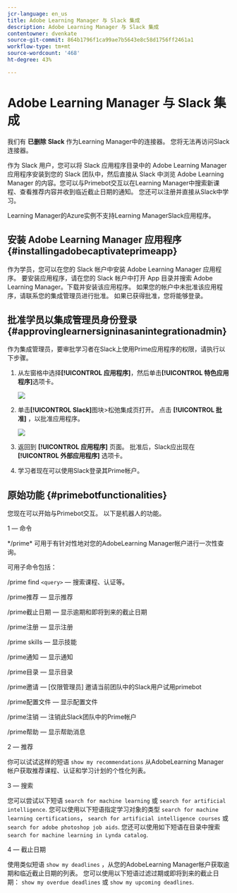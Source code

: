 ```yaml
---
jcr-language: en_us
title: Adobe Learning Manager 与 Slack 集成
description: Adobe Learning Manager 与 Slack 集成
contentowner: dvenkate
source-git-commit: 864b1796f1ca99ae7b5643e8c58d1756ff2461a1
workflow-type: tm+mt
source-wordcount: '468'
ht-degree: 43%

---
```




# Adobe Learning Manager 与 Slack 集成

我们有 **已删除** **Slack** 作为Learning Manager中的连接器。 您将无法再访问Slack连接器。

作为 Slack 用户，您可以将 Slack 应用程序目录中的 Adobe Learning Manager 应用程序安装到您的 Slack 团队中，然后直接从 Slack 中浏览 Adobe Learning Manager 的内容。您可以与Primebot交互以在Learning Manager中搜索新课程、查看推荐内容并收到临近截止日期的通知。 您还可以注册并直接从Slack中学习。

Learning Manager的Azure实例不支持Learning ManagerSlack应用程序。

## 安装 Adobe Learning Manager 应用程序 {#installingadobecaptivateprimeapp}

作为学员，您可以在您的 Slack 帐户中安装 Adobe Learning Manager 应用程序。 要安装应用程序，请在您的 Slack 帐户中打开 App 目录并搜索 Adobe Learning Manager。下载并安装该应用程序。 如果您的帐户中未批准该应用程序，请联系您的集成管理员进行批准。 如果已获得批准，您将能够登录。

## 批准学员以集成管理员身份登录 {#approvinglearnersigninasanintegrationadmin}

作为集成管理员，要审批学习者在Slack上使用Prime应用程序的权限，请执行以下步骤。

1. 从左窗格中选择&#x200B;**[!UICONTROL 应用程序]**，然后单击&#x200B;**[!UICONTROL 特色应用程序]**&#x200B;选项卡。

   ![](assets/featuredapps.jpg)

1. 单击&#x200B;**[!UICONTROL Slack]**&#x200B;图块>松弛集成页打开。 点击 **[!UICONTROL 批准]** ，以批准应用程序。

   ![](assets/approval.png)

1. 返回到 **[!UICONTROL 应用程序]** 页面。 批准后，Slack应出现在 **[!UICONTROL 外部应用程序]** 选项卡。
1. 学习者现在可以使用Slack登录其Prime帐户。

## 原始功能 {#primebotfunctionalities}

您现在可以开始与Primebot交互。 以下是机器人的功能。

1 — 命令

&#42;/prime&#42; 可用于有针对性地对您的AdobeLearning Manager帐户进行一次性查询。

可用子命令包括：

/prime find `<query>`  — 搜索课程、认证等。

/prime推荐 — 显示推荐

/prime截止日期 — 显示逾期和即将到来的截止日期

/prime注册 — 显示注册

/prime skills — 显示技能

/prime通知 — 显示通知

/prime目录 — 显示目录

/prime邀请 —  [仅限管理员] 邀请当前团队中的Slack用户试用primebot

/prime配置文件 — 显示配置文件

/prime注销 — 注销此Slack团队中的Prime帐户

/prime帮助 — 显示帮助消息

2 — 推荐

你可以试试这样的短语 `show my recommendations` 从AdobeLearning Manager帐户获取推荐课程、认证和学习计划的个性化列表。

3 — 搜索

您可以尝试以下短语 `search for machine learning` 或 `search for artificial intelligence`. 您可以使用以下短语指定学习对象的类型 `search for machine learning certifications`， `search for artificial intelligence courses` 或 `search for adobe photoshop job aids`. 您还可以使用如下短语在目录中搜索 `search for machine learning in Lynda catalog`.

4 — 截止日期

使用类似短语 `show my deadlines` ，从您的AdobeLearning Manager帐户获取逾期和临近截止日期的列表。 您可以使用以下短语过滤过期或即将到来的截止日期： `show my overdue deadlines` 或 `show my upcoming deadlines`.
